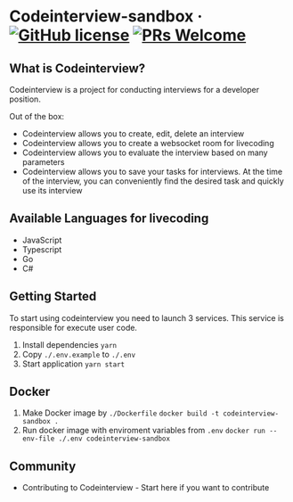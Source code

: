 # Codeinterview-sandbox &middot; [![GitHub license](https://img.shields.io/badge/license-MIT-blue.svg)](blob/main/LICENSE.md) [![PRs Welcome](https://img.shields.io/badge/PRs-welcome-brightgreen.svg)](how-to-contribute.html#your-first-pull-request)

## What is Codeinterview?

Codeinterview is a project for conducting interviews for a developer position.

Out of the box:

- Codeinterview allows you to create, edit, delete an interview
- Codeinterview allows you to create a websocket room for livecoding
- Codeinterview allows you to evaluate the interview based on many parameters
- Codeinterview allows you to save your tasks for interviews. At the time of the interview, you can conveniently find the desired task and quickly use its interview

## Available Languages for livecoding

- JavaScript
- Typescript
- Go
- C#

## Getting Started

To start using codeinterview you need to launch 3 services.
This service is responsible for execute user code.

1. Install dependencies
   `yarn`
2. Copy `./.env.example` to `./.env`
3. Start application
   `yarn start`

## Docker

1. Make Docker image by `./Dockerfile`
   `docker build -t codeinterview-sandbox .`
2. Run docker image with enviroment variables from `.env`
   `docker run --env-file ./.env codeinterview-sandbox`

## Community

- Contributing to Codeinterview - Start here if you want to contribute
